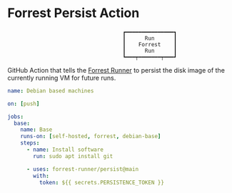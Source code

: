 # Forrest Persist Action

```
                                    ┏━━━━━━━━━━━━━━━┓
                                    ┃      Run      ┃
                                    ┃    Forrest    ┃
                                    ┃      Run      ┃
                                    ┗━━━┯━━━━━━━┯━━━┛
```

GitHub Action that tells the [Forrest Runner](../forrest) to persist the disk
image of the currently running VM for future runs.

```yaml
name: Debian based machines

on: [push]

jobs:
  base:
    name: Base
    runs-on: [self-hosted, forrest, debian-base]
    steps:
      - name: Install software
        run: sudo apt install git

      - uses: forrest-runner/persist@main
        with:
          token: ${{ secrets.PERSISTENCE_TOKEN }}
```
